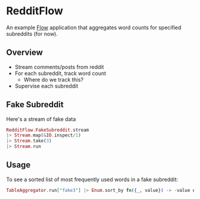 # RedditFlow

An example [Flow](https://github.com/elixir-lang/flow) application that
aggregates word counts for specified subreddits (for now).

## Overview

- Stream comments/posts from reddit
- For each subreddit, track word count
  - Where do we track this?
- Supervise each subreddit

## Fake Subreddit

Here's a stream of fake data

```elixir
RedditFlow.FakeSubreddit.stream
|> Stream.map(&IO.inspect/1)
|> Stream.take(3)
|> Stream.run
```

## Usage

To see a sorted list of most frequently used words in a fake subreddit:

```elixir
TableAggregator.run["fake3"] |> Enum.sort_by fn({_, value}) -> -value end
```
